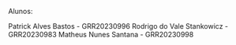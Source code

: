 Alunos:

Patrick Alves Bastos - GRR20230996
Rodrigo do Vale Stankowicz - GRR20230983
Matheus Nunes Santana - GRR20230998
